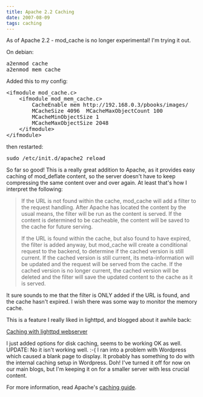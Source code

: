 ```yaml
---
title: Apache 2.2 Caching
date: 2007-08-09
tags: caching
---
```

As of Apache 2.2 - mod_cache is no longer experimental! I'm trying it out.

On debian:

<pre>a2enmod cache
a2enmod mem_cache</pre>

Added this to my config:
<pre class="sh_xml">&lt;ifmodule mod_cache.c&gt;
    &lt;ifmodule mod_mem_cache.c&gt;
        CacheEnable mem http://192.168.0.3/pbooks/images/
        MCacheSize 4096  MCacheMaxObjectCount 100
        MCacheMinObjectSize 1
        MCacheMaxObjectSize 2048
    &lt;/ifmodule&gt;
&lt;/ifmodule&gt;
</pre>

then restarted:

<pre>sudo /etc/init.d/apache2 reload</pre>

So far so good! This is a really great addition to Apache, as it provides easy caching of mod_deflate content, so the server doesn't have to keep compressing the same content over and over again. At least that's how I interpret the following:

<blockquote>If the URL is not found within the cache, mod_cache  will add a filter to the request handling. After Apache has located the content by the usual means, the filter will be run as the content is served. If the content is determined to be cacheable, the content will be saved to the cache for future serving.

If the URL is found within the cache, but also found to have expired, the filter is added anyway, but mod_cache will create a conditional request to the backend, to determine if the cached version is still current. If the cached version is still current, its meta-information will be updated and the request will be served from the cache. If the cached version is no longer current, the cached version will be deleted and the filter will save the updated content to the cache as it is served.</blockquote>

It sure sounds to me that the filter is ONLY added if the URL is found, and the cache hasn't expired. I wish there was some way to monitor the memory cache.

This is a feature I really liked in lighttpd, and blogged about it awhile back:

<a href="http://www.docunext.com/2006/12/lighttd-webserver.html">Caching with lighttpd webserver</a>

I just added options for disk caching, seems to be working OK as well. UPDATE: No it isn't working well. :-( I ran into a problem with Wordpress which caused a blank page to display. It probably has something to do with the internal caching setup in Wordpress. Doh! I've turned it off for now on our main blogs, but I'm keeping it on for a smaller server with less crucial content.

For more information, read Apache's <a href="http://httpd.apache.org/docs/2.2/caching.html">caching guide</a>.

